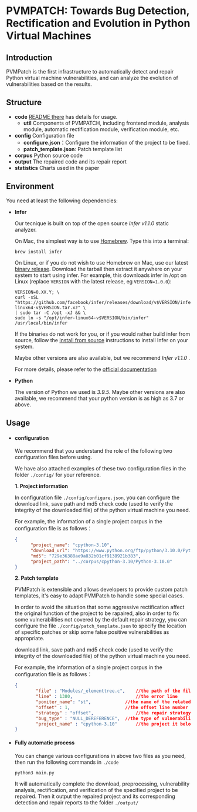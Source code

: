 # PVMPATCH: Towards Bug Detection, Rectification and Evolution in Python Virtual Machines



## Introduction

PVMPatch is the first infrastructure to automatically detect and repair Python virtual machine vulnerabilities, and can analyze the evolution of vulnerabilities based on the results. 



## Structure

- **code**    [README there]() has details for usage.
  - **util**  Components of PVMPATCH, including frontend module, analysis module, automatic rectification module, verification module, etc. 
- **config**  Configuration file
  - **configure.json**：Configure the information of the project to be fixed. 
  - **patch_template.json**: Patch template list
- **corpus**  Python source code
- **output**  The repaired code and its repair report
- **statistics**  Charts used in the paper



## Environment

You need at least the following dependencies:

- **Infer**

  Our tecnique is built on top of the open source *Infer v1.1.0* static analyzer. 

  On Mac, the simplest way is to use [Homebrew](http://brew.sh/). Type this into a terminal:

  ```
  brew install infer
  ```

  On Linux, or if you do not wish to use Homebrew on Mac, use our latest [binary release](https://github.com/facebook/infer/releases/latest). Download the tarball then extract it anywhere on your system to start using infer. For example, this downloads infer in /opt on Linux (replace `VERSION` with the latest release, eg `VERSION=1.0.0`):

  ```shell
  VERSION=0.XX.Y; \
  curl -sSL "https://github.com/facebook/infer/releases/download/v$VERSION/infer-linux64-v$VERSION.tar.xz" \
  | sudo tar -C /opt -xJ && \
  sudo ln -s "/opt/infer-linux64-v$VERSION/bin/infer" /usr/local/bin/infer
  ```

  If the binaries do not work for you, or if you would rather build infer from source, follow the [install from source](https://github.com/facebook/infer/blob/main/INSTALL.md#install-infer-from-source) instructions to install Infer on your system.

  Maybe other versions are also available, but we recommend *Infer v1.1.0* .

  For more details, please refer to the [official documentation](https://fbinfer.com/docs/getting-started)

  

- **Python**

  The version of Python we used is *3.9.5*. Maybe other versions are also available, we recommend that your python version is as high as 3.7 or above. 

  

## Usage

- #### configuration

  We recommend that you understand the role of the following two configuration files before using. 

  We have also attached examples of these two configuration files in the folder `./config/` for your reference. 

  **1. Project information**

  In configuration file `./config/configure.json`, you can configure the download link, save path and md5 check code (used to verify the integrity of the downloaded file) of the python virtual machine you need. 

  For example, the information of a single project corpus in the configuration file is as follows：

  ```json
  {
        "project_name": "cpython-3.10",
        "download_url": "https://www.python.org/ftp/python/3.10.0/Python-3.10.0.tgz" ,
        "md5": "729e36388ae9a832b01cf9138921b383",
        "project_path": "../corpus/cpython-3.10/Python-3.10.0"
  }
  ```

  

  **2. Patch template**

  PVMPatch is extensible and allows developers to provide custom patch templates, it's easy to adapt PVMPatch to handle some special cases. 

  In order to avoid the situation that some aggressive rectification affect the original function of the project to be rapaired, also in order to fix some vulnerabilities not covered by the default repair strategy, you can configure the file `./config/patch_template.json` to specify the location of specific patches or skip some false positive vulnerabilities as appropriate.

  download link, save path and md5 check code (used to verify the integrity of the downloaded file) of the python virtual machine you need. 

  For example, the information of a single project corpus in the configuration file is as follows：

  ```json
  {
          "file" : "Modules/_elementtree.c",	//the path of the file to be repaired
          "line" : 1380,						//the error line
          "poniter_name": "st",				//the name of the related variable name
          "offset" : 1,						//the offset line number of the patch
          "strategy" : "offset",				//the repair strategy (skip or offset)
          "bug_type" : "NULL_DEREFERENCE",	//the type of vulnerability
          "project_name" : "cpython-3.10"		//the project it belongs to
  }
  ```

  

- #### Fully automatic process

  You can change various configurations in above two files as you need, then run the following commands in `./code` 

  ```shell
  python3 main.py
  ```

  It will automatically complete the download, preprocessing, vulnerability analysis, rectification, and verification of the specified project to be repaired. Then it output the repaired project and its corresponding detection and repair reports to the folder `./output/`









 













